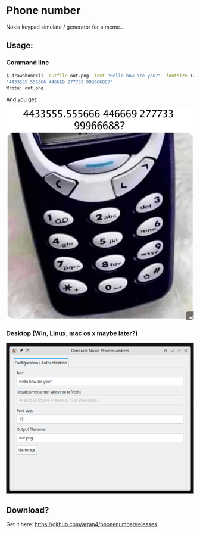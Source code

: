 # Phone number 

Nokia keypad simulate / generator for a meme.. 

## Usage:

### Command line

```bash
$ drawphonecli -outfile out.png -text "Hello how are you?" -fontsize 12
'4433555.555666 446669 277733 99966688?'
Wrote: out.png
```

And you get: 

![](./doc/sample1.png)

### Desktop (Win, Linux, mac os x maybe later?)

![](doc/gui.png)

## Download?

Get it here: https://github.com/arran4/phonenumber/releases
